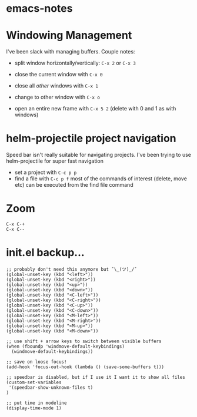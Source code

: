 # emacs-notes

# Windowing Management
I've been slack with managing buffers. Couple notes:
- split window horizontally/vertically: `C-x 2` or `C-x 3`
- close the current window with `C-x 0`
- close all _other_ windows with `C-x 1`
- change to other window with `C-x o`

- open an entire new frame with `C-x 5 2` (delete with 0 and 1 as with windows)

# helm-projectile project navigation
Speed bar isn't really suitable for navigating projects. I've been trying to use helm-projectile for super fast navigation

- set a project with `C-c p p`
- find a file with `C-c p f`
most of the commands of interest (delete, move etc) can be executed from the find file command 
 
# Zoom
```
C-x C-+ 
C-x C--
```


# init.el backup...
```
;; probably don't need this anymore but ¯\_(ツ)_/¯
(global-unset-key (kbd "<left>"))
(global-unset-key (kbd "<right>"))
(global-unset-key (kbd "<up>"))
(global-unset-key (kbd "<down>"))
(global-unset-key (kbd "<C-left>"))
(global-unset-key (kbd "<C-right>"))
(global-unset-key (kbd "<C-up>"))
(global-unset-key (kbd "<C-down>"))
(global-unset-key (kbd "<M-left>"))
(global-unset-key (kbd "<M-right>"))
(global-unset-key (kbd "<M-up>"))
(global-unset-key (kbd "<M-down>"))

;; use shift + arrow keys to switch between visible buffers
(when (fboundp 'windmove-default-keybindings)
  (windmove-default-keybindings))

;; save on loose focus!
(add-hook 'focus-out-hook (lambda () (save-some-buffers t)))

;; speedbar is disabled, but if I use it I want it to show all files
(custom-set-variables
 '(speedbar-show-unknown-files t)
)

;; put time in modeline
(display-time-mode 1)

```
